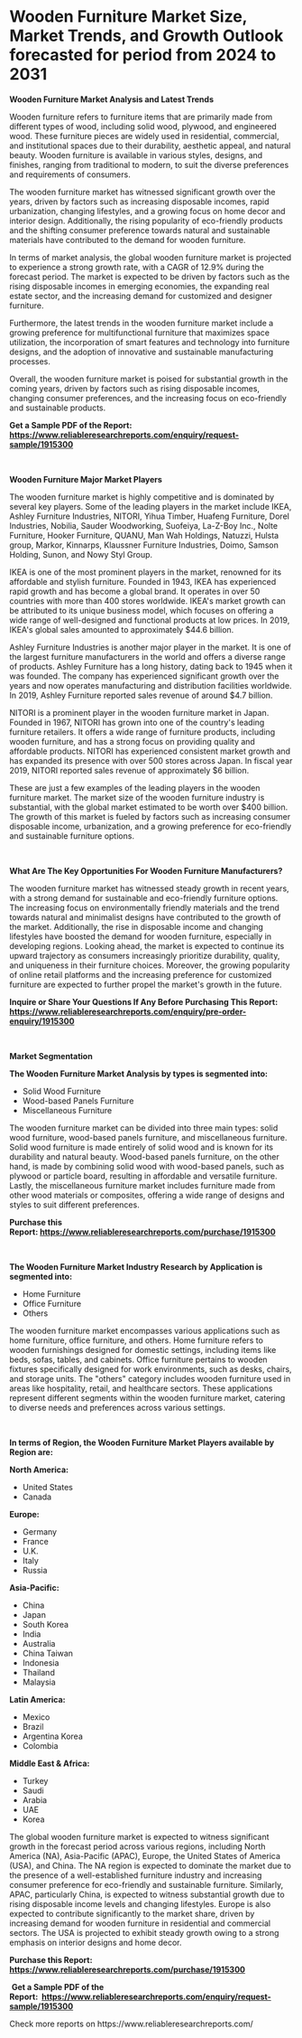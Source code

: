 <p><h1>Wooden Furniture Market Size, Market Trends, and Growth Outlook forecasted for period from 2024 to 2031</h1></p><p><strong>Wooden Furniture Market Analysis and Latest Trends</strong></p>
<p><p>Wooden furniture refers to furniture items that are primarily made from different types of wood, including solid wood, plywood, and engineered wood. These furniture pieces are widely used in residential, commercial, and institutional spaces due to their durability, aesthetic appeal, and natural beauty. Wooden furniture is available in various styles, designs, and finishes, ranging from traditional to modern, to suit the diverse preferences and requirements of consumers.</p><p>The wooden furniture market has witnessed significant growth over the years, driven by factors such as increasing disposable incomes, rapid urbanization, changing lifestyles, and a growing focus on home decor and interior design. Additionally, the rising popularity of eco-friendly products and the shifting consumer preference towards natural and sustainable materials have contributed to the demand for wooden furniture.</p><p>In terms of market analysis, the global wooden furniture market is projected to experience a strong growth rate, with a CAGR of 12.9% during the forecast period. The market is expected to be driven by factors such as the rising disposable incomes in emerging economies, the expanding real estate sector, and the increasing demand for customized and designer furniture.</p><p>Furthermore, the latest trends in the wooden furniture market include a growing preference for multifunctional furniture that maximizes space utilization, the incorporation of smart features and technology into furniture designs, and the adoption of innovative and sustainable manufacturing processes.</p><p>Overall, the wooden furniture market is poised for substantial growth in the coming years, driven by factors such as rising disposable incomes, changing consumer preferences, and the increasing focus on eco-friendly and sustainable products.</p></p>
<p><strong>Get a Sample PDF of the Report:&nbsp; <a href="https://www.reliableresearchreports.com/enquiry/request-sample/1915300">https://www.reliableresearchreports.com/enquiry/request-sample/1915300</a></strong></p>
<p>&nbsp;</p>
<p><strong>Wooden Furniture Major Market Players</strong></p>
<p><p>The wooden furniture market is highly competitive and is dominated by several key players. Some of the leading players in the market include IKEA, Ashley Furniture Industries, NITORI, Yihua Timber, Huafeng Furniture, Dorel Industries, Nobilia, Sauder Woodworking, Suofeiya, La-Z-Boy Inc., Nolte Furniture, Hooker Furniture, QUANU, Man Wah Holdings, Natuzzi, Hulsta group, Markor, Kinnarps, Klaussner Furniture Industries, Doimo, Samson Holding, Sunon, and Nowy Styl Group.</p><p>IKEA is one of the most prominent players in the market, renowned for its affordable and stylish furniture. Founded in 1943, IKEA has experienced rapid growth and has become a global brand. It operates in over 50 countries with more than 400 stores worldwide. IKEA's market growth can be attributed to its unique business model, which focuses on offering a wide range of well-designed and functional products at low prices. In 2019, IKEA's global sales amounted to approximately $44.6 billion.</p><p>Ashley Furniture Industries is another major player in the market. It is one of the largest furniture manufacturers in the world and offers a diverse range of products. Ashley Furniture has a long history, dating back to 1945 when it was founded. The company has experienced significant growth over the years and now operates manufacturing and distribution facilities worldwide. In 2019, Ashley Furniture reported sales revenue of around $4.7 billion.</p><p>NITORI is a prominent player in the wooden furniture market in Japan. Founded in 1967, NITORI has grown into one of the country's leading furniture retailers. It offers a wide range of furniture products, including wooden furniture, and has a strong focus on providing quality and affordable products. NITORI has experienced consistent market growth and has expanded its presence with over 500 stores across Japan. In fiscal year 2019, NITORI reported sales revenue of approximately $6 billion.</p><p>These are just a few examples of the leading players in the wooden furniture market. The market size of the wooden furniture industry is substantial, with the global market estimated to be worth over $400 billion. The growth of this market is fueled by factors such as increasing consumer disposable income, urbanization, and a growing preference for eco-friendly and sustainable furniture options.</p></p>
<p>&nbsp;</p>
<p><strong>What Are The Key Opportunities For Wooden Furniture Manufacturers?</strong></p>
<p><p>The wooden furniture market has witnessed steady growth in recent years, with a strong demand for sustainable and eco-friendly furniture options. The increasing focus on environmentally friendly materials and the trend towards natural and minimalist designs have contributed to the growth of the market. Additionally, the rise in disposable income and changing lifestyles have boosted the demand for wooden furniture, especially in developing regions. Looking ahead, the market is expected to continue its upward trajectory as consumers increasingly prioritize durability, quality, and uniqueness in their furniture choices. Moreover, the growing popularity of online retail platforms and the increasing preference for customized furniture are expected to further propel the market's growth in the future.</p></p>
<p><strong>Inquire or Share Your Questions If Any Before Purchasing This Report: <a href="https://www.reliableresearchreports.com/enquiry/pre-order-enquiry/1915300">https://www.reliableresearchreports.com/enquiry/pre-order-enquiry/1915300</a></strong></p>
<p>&nbsp;</p>
<p><strong>Market Segmentation</strong></p>
<p><strong>The Wooden Furniture Market Analysis by types is segmented into:</strong></p>
<p><ul><li>Solid Wood Furniture</li><li>Wood-based Panels Furniture</li><li>Miscellaneous Furniture</li></ul></p>
<p><p>The wooden furniture market can be divided into three main types: solid wood furniture, wood-based panels furniture, and miscellaneous furniture. Solid wood furniture is made entirely of solid wood and is known for its durability and natural beauty. Wood-based panels furniture, on the other hand, is made by combining solid wood with wood-based panels, such as plywood or particle board, resulting in affordable and versatile furniture. Lastly, the miscellaneous furniture market includes furniture made from other wood materials or composites, offering a wide range of designs and styles to suit different preferences.</p></p>
<p><strong>Purchase this Report:&nbsp;<a href="https://www.reliableresearchreports.com/purchase/1915300">https://www.reliableresearchreports.com/purchase/1915300</a></strong></p>
<p>&nbsp;</p>
<p><strong>The Wooden Furniture Market Industry Research by Application is segmented into:</strong></p>
<p><ul><li>Home Furniture</li><li>Office Furniture</li><li>Others</li></ul></p>
<p><p>The wooden furniture market encompasses various applications such as home furniture, office furniture, and others. Home furniture refers to wooden furnishings designed for domestic settings, including items like beds, sofas, tables, and cabinets. Office furniture pertains to wooden fixtures specifically designed for work environments, such as desks, chairs, and storage units. The "others" category includes wooden furniture used in areas like hospitality, retail, and healthcare sectors. These applications represent different segments within the wooden furniture market, catering to diverse needs and preferences across various settings.</p></p>
<p>&nbsp;</p>
<p><strong>In terms of Region, the Wooden Furniture Market Players available by Region are:</strong></p>
<p>
    <p> <strong> North America: </strong>
        <ul>
            <li>United States</li>
            <li>Canada</li>
        </ul>
        </p> 
    <p> <strong> Europe: </strong>
        <ul>
            <li>Germany</li>
            <li>France</li>
            <li>U.K.</li>
            <li>Italy</li>
            <li>Russia</li>
        </ul>
        </p> 
    <p> <strong> Asia-Pacific: </strong>
        <ul>
            <li>China</li>
            <li>Japan</li>
            <li>South Korea</li>
            <li>India</li>
            <li>Australia</li>
            <li>China Taiwan</li>
            <li>Indonesia</li>
            <li>Thailand</li>
            <li>Malaysia</li>
        </ul>
        </p> 
    <p> <strong> Latin America: </strong>
        <ul>
            <li>Mexico</li>
            <li>Brazil</li>
            <li>Argentina Korea</li>
            <li>Colombia</li>
        </ul>
        </p> 
    <p> <strong> Middle East & Africa: </strong>
        <ul>
            <li>Turkey</li>
            <li>Saudi</li>
            <li>Arabia</li>
            <li>UAE</li>
            <li>Korea</li>
        </ul>
    </p>
    </p>
<p><p>The global wooden furniture market is expected to witness significant growth in the forecast period across various regions, including North America (NA), Asia-Pacific (APAC), Europe, the United States of America (USA), and China. The NA region is expected to dominate the market due to the presence of a well-established furniture industry and increasing consumer preference for eco-friendly and sustainable furniture. Similarly, APAC, particularly China, is expected to witness substantial growth due to rising disposable income levels and changing lifestyles. Europe is also expected to contribute significantly to the market share, driven by increasing demand for wooden furniture in residential and commercial sectors. The USA is projected to exhibit steady growth owing to a strong emphasis on interior designs and home decor.</p></p>
<p><strong>Purchase this Report: <a href="https://www.reliableresearchreports.com/purchase/1915300">https://www.reliableresearchreports.com/purchase/1915300</a></strong></p>
<p>&nbsp;<strong>Get a Sample PDF of the Report:&nbsp;&nbsp;<a href="https://www.reliableresearchreports.com/enquiry/request-sample/1915300">https://www.reliableresearchreports.com/enquiry/request-sample/1915300</a></strong></p>
<p><strong></strong></p>
<p>Check more reports on https://www.reliableresearchreports.com/</p>